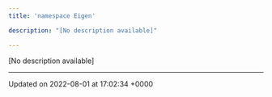 ```yaml
---
title: 'namespace Eigen'

description: "[No description available]"

---
```







[No description available]






-------------------------------

Updated on 2022-08-01 at 17:02:34 +0000